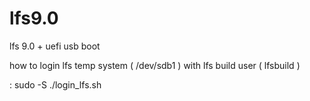# lfs9.0
lfs 9.0 + uefi usb boot

how to login lfs temp system ( /dev/sdb1 ) with lfs build user ( lfsbuild )

: sudo -S ./login_lfs.sh
